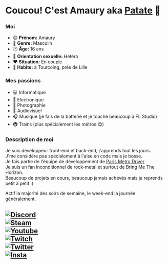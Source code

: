 # Coucou! C'est Amaury aka [Patate](https://m.youtube.com/c/LaPatateDouce) 👋

### Moi

- 😊 **Prénom:** Amaury
- 👨 **Genre:** Masculin
- 🕑 **Âge:** 16 ans
- 🤩 **Orientation sexuelle:** Hétéro
- ❤ **Situation:** En couple 
- 📍 **Habite:** à Tourcoing, près de Lille

### Mes passions

- 💻 Informatique
- 🚨 Electronique
- 📸 Photographie
- 🎥 Audiovisuel
- 🎧 Musique (je fais de la batterie et je touche beaucoup à FL Studio)
- 🚇 Trains (plus spécialement les métros 😋)

### Description de moi
Je suis développeur front-end et back-end, j'apprends tout les jours. <br>
J'me considère pas spécialement à l'aise en code mais je bosse. <br>
Je fais partie de l'équipe de développement de [Paris Metro Driver](https://pmdapp.fr) <br>
Je suis un fan inconditionnel de rock-metal et surtout de Bring Me The Horizon. <br>
Beaucoup de projets en cours, beaucoup jamais achevés mais je reprends petit à petit :)

Actif la majorité des soirs de semaine, le week-end la journée généralement.

[![Discord](https://img.shields.io/discord/835876247245946911)](https://discord.gg/pmd) <br>
[![Steam](https://img.shields.io/static/v1?label=Steam&message=Follow&color=ff69b4&logo=Steam&style=social)](https://steamcommunity.com/id/antheus59200/) <br>
[![Youtube](https://img.shields.io/youtube/channel/subscribers/UCRYrmhs5pHbZn0VZyz0f0Bw?style=social)](https://www.youtube.com/c/LaPatateDouce/about) <br>
[![Twitch](https://img.shields.io/twitch/status/la_patate_douce_exe?style=social)](https://www.twitch.tv/la_patate_douce_exe) <br>
[![Twitter](https://img.shields.io/twitter/follow/P4tateDouce_?style=social)](https://twitter.com/P4tateDouce_) <br>
[![Insta](https://img.shields.io/static/v1?label=instagram&message=Follow&color=ff69b4&logo=Instagram&style=social)](https://www.instagram.com/la_patate_douce_exe/) <br>
---
